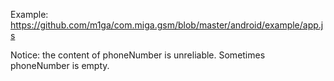 Example: https://github.com/m1ga/com.miga.gsm/blob/master/android/example/app.js

Notice: the content of phoneNumber is unreliable. Sometimes phoneNumber is empty.
